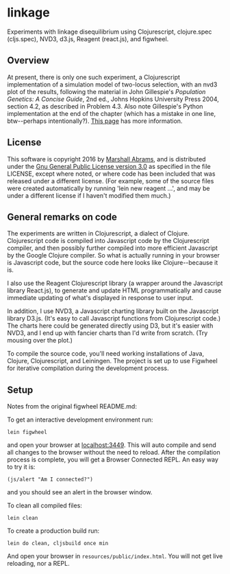 # linkage

Experiments with linkage disequilibrium using Clojurescript,
clojure.spec (cljs.spec), NVD3, d3.js, Reagent (react.js), and figwheel.

## Overview

At present, there is only one such experiment, a Clojurescript
implementation of a simulation model of two-locus selection, with an
nvd3 plot of the results, following the material in John Gillespie's
*Population Genetics: A Concise Guide*, 2nd ed., Johns Hopkins
University Press 2004, section 4.2, as described in Problem 4.3.  Also
note Gillespie's Python implementation at the end of the chapter
(which has a mistake in one line, btw--perhaps intentionally?).
[This page](https://rawgit.com/mars0i/linkage/master/resources/public/TwoLocusInfo.html) has more information.

## License

This software is copyright 2016 by [Marshall
Abrams](http://members.logical.net/~marshall/), and is distributed
under the [Gnu General Public License version
3.0](http://www.gnu.org/copyleft/gpl.html) as specified in the file
LICENSE, except where noted, or where code has been included that was
released under a different license.  (For example, some of the source
files were created automatically by running 'lein new reagent ...', and
may be under a different license if I haven't modified them much.)

## General remarks on code

The experiments are written in Clojurescript, a dialect of Clojure.
Clojurescript code is compiled into Javascript code by the Clojurescript
compiler, and then possibly further compiled into more efficient
Javascript by the Google Clojure compiler.  So what is actually running
in your browser is Javascript code, but the source code here looks like
Clojure--because it is.

I also use the Reagent Clojurescript library (a wrapper around the
Javascript library React.js), to generate and update HTML
programmatically and cause immediate updating of what's displayed in
response to user input.

In addition, I use NVD3, a Javascript charting library built on the
Javascript library D3.js.  (It's easy to call Javascript functions from
Clojurescript code.)  The charts here could be generated directly
using D3, but it's easier with NVD3, and I end up with fancier charts
than I'd write from scratch.  (Try mousing over the plot.)

To compile the source code, you'll need working installations of Java,
Clojure, Clojurescript, and Leiningen.  The project is set up to use
Figwheel for iterative compilation during the development process.

## Setup

Notes from the original figwheel README.md:

To get an interactive development environment run:

    lein figwheel

and open your browser at [localhost:3449](http://localhost:3449/).
This will auto compile and send all changes to the browser without the
need to reload. After the compilation process is complete, you will
get a Browser Connected REPL. An easy way to try it is:

    (js/alert "Am I connected?")

and you should see an alert in the browser window.

To clean all compiled files:

    lein clean

To create a production build run:

    lein do clean, cljsbuild once min

And open your browser in `resources/public/index.html`.
You will not get live reloading, nor a REPL.
